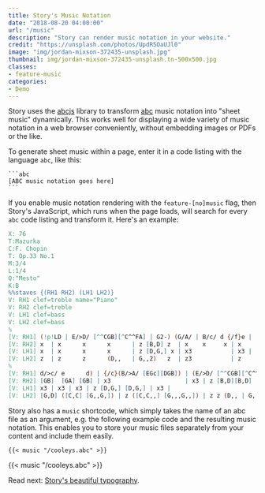 ```yaml
---
title: Story's Music Notation
date: "2018-08-20 04:00:00"
url: "/music"
description: "Story can render music notation in your website."
credit: "https://unsplash.com/photos/UpdR5OaUJl0"
image: "img/jordan-mixson-372435-unsplash.jpg"
thumbnail: img/jordan-mixson-372435-unsplash.tn-500x500.jpg
classes:
- feature-music
categories:
- Demo
---
```

Story uses the [abcjs](https://github.com/paulrosen/abcjs) library to transform
[abc](https://www.abcnotation.com) music notation into "sheet music" dynamically.
This works well for displaying a wide variety of music notation in a web
browser conveniently, without embedding images or PDFs or the like.
<!--more-->

To generate sheet music within a page, enter it in a code listing with the language `abc`, like this:

    ```abc
    [ABC music notation goes here]
    ```

If you enable music notation rendering with the `feature-[no]music` flag, then Story's
JavaScript, which runs when the page loads, will search for every `abc` code listing and transform it.
Here's an example:

```abc
X: 76
T:Mazurka
C:F. Chopin
T: Op.33 No.1
M:3/4
L:1/4
Q:"Mesto"
K:B
%%staves {(RH1 RH2) (LH1 LH2)}
V: RH1 clef=treble name="Piano"
V: RH2 clef=treble
V: LH1 clef=bass
V: LH2 clef=bass
%
[V: RH1] (!p!LD | E/>D/ [^^CGB][^C^^FA] | G2-) (G/A/ | B/c/ d {/f}e | (d/g//)) z// (Ld2 |
[V: RH2] x  | x      x      x      | z [B,D] z  | x    x     x | x            z [G-B-]| 
[V: LH1] x  | x      x      x      | z [D,G,] x | x3           | x3 |
[V: LH2] z  | z      z      (D,,   | G,,2)   z  | z3           | z            z [G,-D-]|
%
[V: RH1] d/>c/ e      d) | {/c}(B/>A/ [EGc][DGB]) | (E/>D/ [^^CGB][^C^^FA] | G2 B | d/>c/e  d) |
[V: RH2] [GB]  [GA] [GB] | x3                     | x3 | z [B,D][B,D]            | z [GA] [GB] |
[V: LH1] x3 | x3 | x3 | z [D,G,] [D,G,] | x3 |
[V: LH2] [G,D] ([C,C] [G,,G,]) | z ([C,C,,] [G,,,G,,]) | z z (D,, | G,,2) x | z ([C,C] [G,,G,])
```

Story also has a `music` shortcode, which simply takes the name of an abc file as an argument, e.g. the following example code and the resulting music notation. This enables you to store your music files separately from your content and include them easily.

<pre><code>&#123;{< music "/cooleys.abc" >}}</code></pre>

{{< music "/cooleys.abc" >}}

Read next: [Story's beautiful typography](/typography/).
